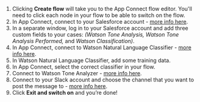 1. Clicking **Create flow** will take you to the App Connect flow editor. You'll need to click each node in your flow to be able to switch on the flow. 
1. In App Connect, connect to your Salesforce account - [more info here](https://developer.ibm.com/integration/docs/app-connect/how-to-guides-for-apps/use-ibm-app-connect-salesforce/).
3. In a separate window, log in to your Salesforce account and add three custom fields to your cases: _(Watson Tone Analysis, Watson Tone Analysis Performed,_ and _Watson Classification)_.
4. In App Connect, connect to Watson Natural Language Classifier - [more info here](https://developer.ibm.com/integration/docs/app-connect/how-to-guides-for-apps/use-ibm-app-connect-watson-natural-language-classifier/). 
5. In Watson Natural Language Classifier, add some training data. 
6. In App Connect, select the correct classifier in your flow.
5. Connect to Watson Tone Analyzer - [more info here](https://developer.ibm.com/integration/docs/app-connect/how-to-guides-for-apps/use-ibm-app-connect-watson-tone-analyzer/).
6. Connect to your Slack account and choose the channel that you want to post the message to - [more info here](https://developer.ibm.com/integration/docs/app-connect/how-to-guides-for-apps/use-ibm-app-connect-slack/).
7. Click **Exit and switch on** and you’re done!

